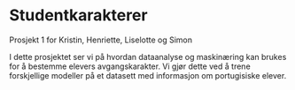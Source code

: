 # Studentkarakterer
Prosjekt 1 for Kristin, Henriette, Liselotte og Simon

I dette prosjektet ser vi på hvordan dataanalyse og maskinæring kan brukes for å bestemme elevers avgangskarakter. Vi gjør dette ved å trene forskjellige modeller på et datasett med informasjon om portugisiske elever.

